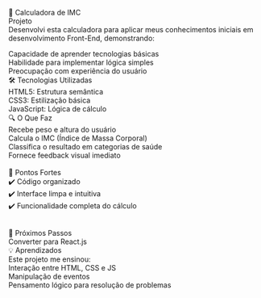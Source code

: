 📱 Calculadora de IMC <br>
Projeto<br>
Desenvolvi esta calculadora para aplicar meus conhecimentos iniciais em desenvolvimento Front-End, demonstrando:<br>

Capacidade de aprender tecnologias básicas
<br>
Habilidade para implementar lógica simples
<br>
Preocupação com experiência do usuário
<br>
🛠 Tecnologias Utilizadas<br>
HTML5: Estrutura semântica
<br>
CSS3: Estilização básica
<br>
JavaScript: Lógica de cálculo
<br>
🔍 O Que Faz<br>
Recebe peso e altura do usuário
<br>
Calcula o IMC (Índice de Massa Corporal)
<br>
Classifica o resultado em categorias de saúde
<br>
Fornece feedback visual imediato
<br><br>
🎯 Pontos Fortes<br>
✔️ Código organizado <br>
✔️ Interface limpa e intuitiva<br>
✔️ Funcionalidade completa do cálculo<br>
<br>

🚀 Próximos Passos<br>
Converter para React.js
<br>
💡 Aprendizados<br>
Este projeto me ensinou:
<br>
Interação entre HTML, CSS e JS
<br>
Manipulação de eventos
<br>
Pensamento lógico para resolução de problemas

<div>
  
</div>
